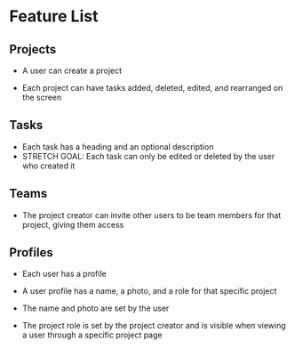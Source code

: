 # Feature List

## Projects

* A user can create a project
  
* Each project can have tasks added, deleted, edited, and rearranged on the screen
  
## Tasks

* Each task has a heading and an optional description
* STRETCH GOAL: Each task can only be edited or deleted by the user who created it

## Teams

* The project creator can invite other users to be team members for that project, giving them access

## Profiles

* Each user has a profile

* A user profile has a name, a photo, and a role for that specific project

* The name and photo are set by the user

* The project role is set by the project creator and is visible when viewing a user through a specific project page
  